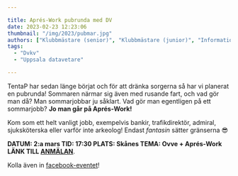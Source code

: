 ```yaml
---

title: Aprés-Work pubrunda med DV
date: 2023-02-23 12:23:06
thumbnail: "/img/2023/pubmar.jpg"
authors: ["Klubbmästare (senior)", "Klubbmästare (junior)", "Informationsansvarig"]
tags: 
  - "Dvkv"
  - "Uppsala datavetare"

---
```

TentaP har sedan länge börjat och för att dränka sorgerna så har vi planerat en pubrunda!
Sommaren närmar sig även med rusande fart, och vad gör man då? Man sommarjobbar ju såklart. Vad gör man egentligen på ett sommarjobb? **Jo man går på Aprés-Work!**

Kom som ett helt vanligt jobb, exempelvis bankir, trafikdirektör, admiral, sjuksköterska eller varför inte arkeolog! Endast *fantasin* sätter gränserna 😎

**DATUM: 2:a mars
TID: 17:30
PLATS: Skånes
TEMA: Ovve + Aprés-Work
LÄNK TILL [ANMÄLAN](https://forms.gle/zZk5j5HvF23wMn4M8)**.

Kolla även in [facebook-eventet](https://www.facebook.com/events/1400511117386268/?acontext=%7B%22source%22%3A%2229%22%2C%22ref_notif_type%22%3A%22event_profile_plus_create%22%2C%22action_history%22%3A%22null%22%7D&notif_id=1677149914379183&notif_t=event_profile_plus_create&ref=notif)!